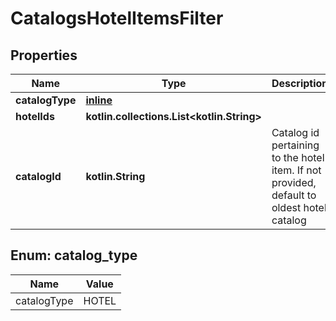 
# CatalogsHotelItemsFilter

## Properties
| Name | Type | Description | Notes |
| ------------ | ------------- | ------------- | ------------- |
| **catalogType** | [**inline**](#CatalogType) |  |  |
| **hotelIds** | **kotlin.collections.List&lt;kotlin.String&gt;** |  |  |
| **catalogId** | **kotlin.String** | Catalog id pertaining to the hotel item. If not provided, default to oldest hotel catalog |  [optional] |


<a id="CatalogType"></a>
## Enum: catalog_type
| Name | Value |
| ---- | ----- |
| catalogType | HOTEL |



